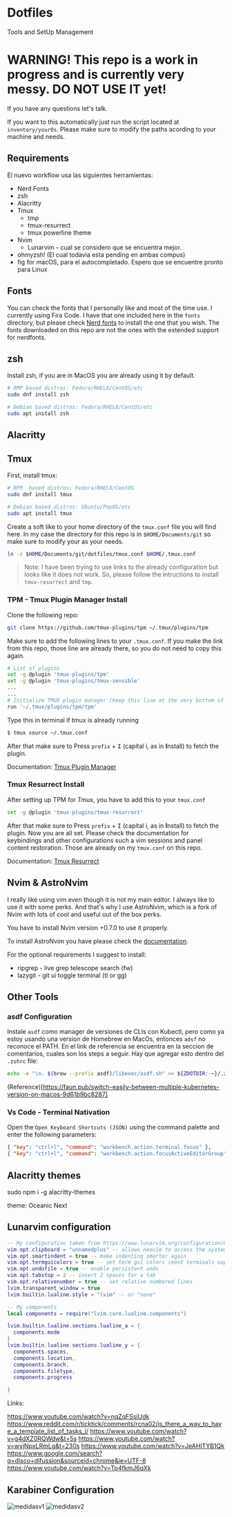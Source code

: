 # Dotfiles
Tools and SetUp Management

# WARNING! This repo is a work in progress and is currently very messy. DO NOT USE IT yet!

If you have any questions let's talk. 

If you want to this automatically just run the script located at `inventory/yourOs`. Please make sure to modify the paths acording to your machine and needs.

## Requirements

El nuevo workflow usa las siguientes herramientas:

- Nerd Fonts
- zsh
- Alacritty
- Tmux
  - tmp
  - tmux-resurrect
  - tmux powerline theme
- Nvim
  - Lunarvim - cual se considero que se encuentra mejor.
- ohmyzsh! (El cual todavia esta pending en ambas compus)
- fig for macOS, para el autocompletado. Espero que se encuentre pronto para Linux


## Fonts

You can check the fonts that I personally like and most of the time use. I currently using Fira Code. I have that one included here in the `fonts` directory, but please check [Nerd fonts](https://www.nerdfonts.com/font-downloads) to install the one that you wish.
The fonts downloaded on this repo are not the ones with the extended support for nerdfonts.

## zsh

Install zsh, if you are in MacOS you are already using it by default.

```bash
# RMP based distros: Fedora/RHEL8/CentOS/etc
sudo dnf install zsh

# Debian based distros: Fedora/RHEL8/CentOS/etc
sudo apt install zsh
```

## Alacritty

## Tmux

First, install tmux:

```bash
# RPM  based distros: Fedora/RHEL8/CentOS
sudo dnf install tmux

# Debian based distros: Ubuntu/PopOS/etc
sudo apt install tmux
```

Create a soft like to your home directory of the `tmux.conf` file you will find here. In my case the directory for this repo is in `$HOME/Documents/git` so make sure to modify your as your needs. 

```bash
ln -s $HOME/Documents/git/dotfiles/tmux.conf $HOME/.tmux.conf
```

> Note: I have been trying to use links to the already configuration but looks like it does not work. So, please follow the intructions to install `tmux-resurrect` and `tmp`.

### TPM - Tmux Plugin Manager Install

Clone the following repo:

```bash
git clone https://github.com/tmux-plugins/tpm ~/.tmux/plugins/tpm
```

Make sure to add the following lines to your `.tmux.conf`. If you make the link from this repo, those line are already there, so you do not need to copy this again.

```bash
# List of plugins
set -g @plugin 'tmux-plugins/tpm'
set -g @plugin 'tmux-plugins/tmux-sensible'
...
...
# Initialize TMUX plugin manager (keep this line at the very bottom of tmux.conf)
run '~/.tmux/plugins/tpm/tpm'
```

Type this in terminal if tmux is already running

```bash
$ tmux source ~/.tmux.conf
```

After that make sure to Press `prefix` + <kbd>I</kbd> (capital i, as in **I**nstall) to fetch the plugin.

Documentation: [Tmux Plugin Manager](https://github.com/tmux-plugins/tpm)

### Tmux Resurrect Install

After setting up TPM for Tmux, you have to add this to your `tmux.conf`

```bash
set -g @plugin 'tmux-plugins/tmux-resurrect'
```

After that make sure to Press `prefix` + <kbd>I</kbd> (capital i, as in **I**nstall) to fetch the plugin. Now you are all set. Please check the documentation for keybindings and other configurations such a vim sessions and panel content restoration. Those are already on my `tmux.conf` on this repo. 

Documentation: [Tmux Resurrect](https://github.com/tmux-plugins/tmux-resurrect)


## Nvim & AstroNvim

I really like using vim even though it is not my main editor. I always like to use it with some perks. And that's why I use AstroNvim, which is a fork of Nvim with lots of cool and useful out of the box perks. 

You have to install Nvim version +0.7.0 to use it properly. 

To install AstroNvim you have please check the [documentation](https://github.com/AstroNvim/AstroNvim).

For the optional requirements I suggest to install:

- ripgrep - live grep telescope search (<leader>fw)
- lazygit - git ui toggle terminal (<leader>tl or <leader>gg)

## Other Tools

### asdf Configuration
Instale `asdf` como manager de versiones de CLIs con Kubectl, pero como ya estoy usando una version de Homebrew en MacOs, entonces `adsf` no reconoce el PATH. En el link de referencia se encuentra en la seccion de comentarios, cuales son los steps a seguir. Hay que agregar esto dentro del `.zshrc` file: 

```bash
echo -e "\n. $(brew --prefix asdf)/libexec/asdf.sh" >> ${ZDOTDIR:-~}/.zshrc
```
(Reference)[https://faun.pub/switch-easily-between-multiple-kubernetes-version-on-macos-9d61b9bc8287]

### Vs Code - Terminal Nativation 

Open the `Open Keyboard Shortcuts (JSON)` using the command palette and enter the following parameters:

```json
{ "key": "ctrl+l", "command": "workbench.action.terminal.focus" },
{ "key": "ctrl+l", "command": "workbench.action.focusActiveEditorGroup", "when": "terminalFocus" },
```

## Alacritty themes

sudo npm i -g alacritty-themes

theme: Oceanic Next

## Lunarvim configuration

```lua
-- My configuration taken from https://www.lunarvim.org/configuration/01-settings.html#example-options
vim.opt.clipboard = "unnamedplus" -- allows neovim to access the system clipboard
vim.opt.smartindent = true -- make indenting smarter again
vim.opt.termguicolors = true -- set term gui colors (most terminals support this)
vim.opt.undofile = true -- enable persistent undo
vim.opt.tabstop = 2 -- insert 2 spaces for a tab
vim.opt.relativenumber = true -- set relative numbered lines
lvim.transparent_window = true
lvim.builtin.lualine.style = "lvim" -- or "none"

-- My components
local components = require("lvim.core.lualine.components")

lvim.builtin.lualine.sections.lualine_a = {
  components.mode
}
lvim.builtin.lualine.sections.lualine_y = {
  components.spaces,
  components.location,
  components.branch,
  components.filetype,
  components.progress

}
```
Links:

https://www.youtube.com/watch?v=nqZqFSsiUdk
https://www.reddit.com/r/ticktick/comments/rcna02/is_there_a_way_to_have_a_template_list_of_tasks_i/
https://www.youtube.com/watch?v=g4dXZ0RQWdw&t=5s
https://www.youtube.com/watch?v=wyjNpxLRmLg&t=230s
https://www.youtube.com/watch?v=JeAHlTYB1Qk
https://www.google.com/search?q=disco+difussion&sourceid=chrome&ie=UTF-8
https://www.youtube.com/watch?v=Tp4fkmJ6qXk

## Karabiner Configuration

![medidasv1](2022-07-26-00-43-44.png)
![medidasv2](2022-07-26-00-39-47.png)

